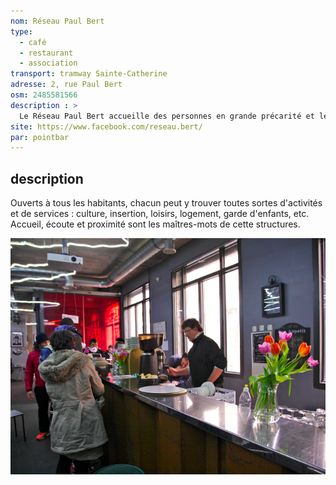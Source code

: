 ```yaml
---
nom: Réseau Paul Bert
type: 
  - café
  - restaurant
  - association
transport: tramway Sainte-Catherine
adresse: 2, rue Paul Bert
osm: 2485581566
description : >
  Le Réseau Paul Bert accueille des personnes en grande précarité et les accompagne dans leur réinsertion. 
site: https://www.facebook.com/reseau.bert/
par: pointbar
---
```


## description

Ouverts à tous les habitants, chacun peut y trouver toutes sortes d'activités et de services : culture, insertion, loisirs, logement, garde d'enfants, etc. Accueil, écoute et proximité sont les maîtres-mots de cette structures.

![réseau Paul Bert](./media/reseau-paul-bert.jpg)

